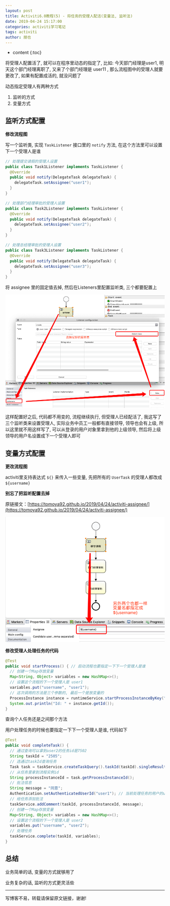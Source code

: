 ```yaml
---
layout: post
title: Activiti6.0教程(5) - 将任务的受理人配活(变量法, 监听法)
date: 2019-04-24 15:17:00
categories: activiti学习笔记
tags: activiti
author: 朋也
---
```


* content
{:toc}

将受理人配置活了, 就可以在程序里动态的指定了, 比如: 今天部门经理是user1, 明天这个部门经理离职了, 又来了个部门经理是 user11 , 那么流程图中的受理人就要更改了, 如果有配置成活的, 就没问题了

动态指定受理人有两种方式

1. 监听的方式
2. 变量方式





## 监听方式配置

**修改流程图**

写一个监听类, 实现 `TaskListener` 接口里的 `notify` 方法, 在这个方法里可以设置下一个受理人是谁

```java
// 处理提交请假的受理人设置
public class Task1Listener implements TaskListener {
  @Override
  public void notify(DelegateTask delegateTask) {
    delegateTask.setAssignee("user1");
  }
}
```

```java
// 处理部门经理审批的受理人设置
public class Task2Listener implements TaskListener {
  @Override
  public void notify(DelegateTask delegateTask) {
    delegateTask.setAssignee("user2");
  }
}
```

```java
// 处理总经理审批的受理人设置
public class Task3Listener implements TaskListener {
  @Override
  public void notify(DelegateTask delegateTask) {
    delegateTask.setAssignee("user3");
  }
}
```

将 assignee 里的固定值去掉, 然后在Listeners里配置监听类, 三个都要配置上

![](/assets/QQ20190424-155049.png)

这样配置好之后, 代码都不用变的, 流程继续执行, 但受理人已经配活了, 我这写了三个监听类来设置受理人, 实际业务中员工一般都有直接领导, 领导也会有上级, 所以这里就不用这样写了, 可以从登录的用户对象里拿到他的上级领导, 然后将上级领导的用户名设置成下一个受理人即可

## 变量方式配置

**更改流程图**

activiti里支持表达式 `${}` 来传入一些变量, 先把所有的 `UserTask` 的受理人都改成 `${username}`

**别忘了把监听配置去掉**

原链接文：[https://tomoya92.github.io/2019/04/24/activiti-assignee/](https://tomoya92.github.io/2019/04/24/activiti-assignee/)

![](/assets/QQ20190424-152554.png)

**修改受理人处理任务的代码**

```java
@Test
public void startProcess() { // 启动流程也要指定一下下一个受理人是谁
  // 创建一个Map存放变量
  Map<String, Object> variables = new HashMap<>();
  // 设置这个流程的下一个受理人是 user1
  variables.put("username", "user1");
  // 这次调用的方法是三个参数的, 最后一个是放变量的
  ProcessInstance instance = runtimeService.startProcessInstanceByKey("AskLeave", "1", variables);
  System.out.println("Id: " + instance.getId());
}
```

查询个人任务还是之间那个方法

用户处理任务的时候也要指定一下下一个受理人是谁, 代码如下

```java
@Test
public void completeTask() {
  // 通过查询可以拿到user2的任务id是7502
  String taskId = "2505";
  // 选通过taskId查询任务
  Task task = taskService.createTaskQuery().taskId(taskId).singleResult();
  // 从任务里拿到流程实例id
  String processInstanceId = task.getProcessInstanceId();
  // 批注信息
  String message = "同意";
  Authentication.setAuthenticatedUserId("user1"); // 当前处理任务的用户的userId, 也可以放用户名
  // 给任务添加批注
  taskService.addComment(taskId, processInstanceId, message);
  // 创建一个Map存放变量
  Map<String, Object> variables = new HashMap<>();
  // 设置这个流程的下一个受理人是 user2
  variables.put("username", "user2");
  // 处理任务
  taskService.complete(taskId, variables);
}
```

## 总结

业务简单的话, 变量的方式就够用了

业务复杂的话, 监听的方式更灵活些

---

写博客不易，转载请保留原文链接，谢谢!